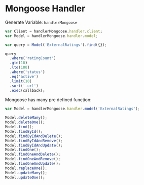 # Mongoose Handler


Generate Variable: `handlerMongoose`

```javascript
var Client = handlerMongoose.handler.client;
var Model = handlerMongoose.handler.model;

var query = Model('ExternalRatings').find({});

query
  .where('ratingCount')
  .gte(10)
  .lte(100)
  .where('status')
  .eq('active')
  .limit(10)
  .sort('-url')
  .exec(callback);
```

Mongoose has many pre defined function:

```javascript
var Model = handlerMongoose.handler.model('ExternalRatings');

Model.deleteMany();
Model.deleteOne();
Model.find();
Model.findById();
Model.findByIdAndDelete();
Model.findByIdAndRemove();
Model.findByIdAndUpdate();
Model.findOne();
Model.findOneAndDelete();
Model.findOneAndRemove();
Model.findOneAndUpdate();
Model.replaceOne();
Model.updateMany();
Model.updateOne();
```
